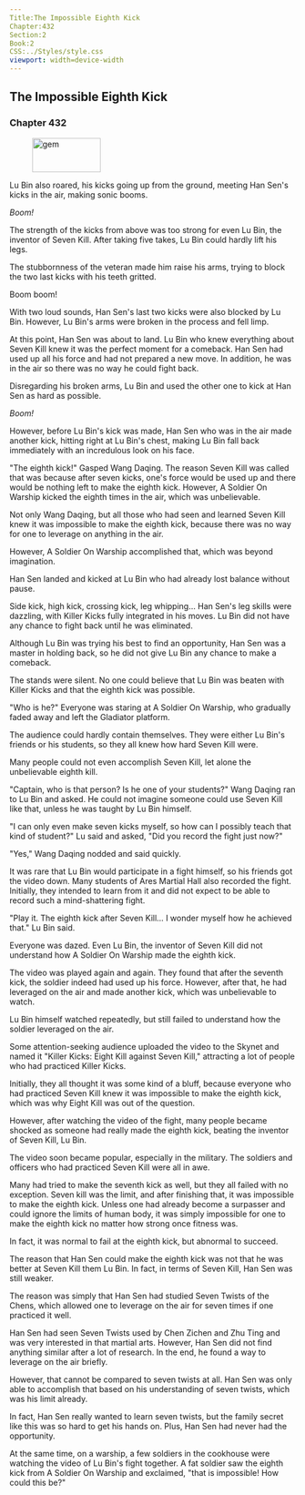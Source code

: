 ```yaml
---
Title:The Impossible Eighth Kick 
Chapter:432 
Section:2 
Book:2 
CSS:../Styles/style.css 
viewport: width=device-width
---
```

  
## The Impossible Eighth Kick
### Chapter 432
  
<figure>
	<img src="../Images/gem.gif" alt="gem" id="gem" width="120" height="60" />
</figure>
  

  
Lu Bin also roared, his kicks going up from the ground, meeting Han Sen's kicks in the air, making sonic booms.

*Boom!*

The strength of the kicks from above was too strong for even Lu Bin, the inventor of Seven Kill. After taking five takes, Lu Bin could hardly lift his legs.

The stubbornness of the veteran made him raise his arms, trying to block the two last kicks with his teeth gritted.

Boom boom!

With two loud sounds, Han Sen's last two kicks were also blocked by Lu Bin. However, Lu Bin's arms were broken in the process and fell limp.

At this point, Han Sen was about to land. Lu Bin who knew everything about Seven Kill knew it was the perfect moment for a comeback. Han Sen had used up all his force and had not prepared a new move. In addition, he was in the air so there was no way he could fight back.

Disregarding his broken arms, Lu Bin and used the other one to kick at Han Sen as hard as possible.

*Boom!*

However, before Lu Bin's kick was made, Han Sen who was in the air made another kick, hitting right at Lu Bin's chest, making Lu Bin fall back immediately with an incredulous look on his face.

"The eighth kick!" Gasped Wang Daqing. The reason Seven Kill was called that was because after seven kicks, one's force would be used up and there would be nothing left to make the eighth kick. However, A Soldier On Warship kicked the eighth times in the air, which was unbelievable.

Not only Wang Daqing, but all those who had seen and learned Seven Kill knew it was impossible to make the eighth kick, because there was no way for one to leverage on anything in the air.

However, A Soldier On Warship accomplished that, which was beyond imagination.

Han Sen landed and kicked at Lu Bin who had already lost balance without pause.

Side kick, high kick, crossing kick, leg whipping… Han Sen's leg skills were dazzling, with Killer Kicks fully integrated in his moves. Lu Bin did not have any chance to fight back until he was eliminated.

Although Lu Bin was trying his best to find an opportunity, Han Sen was a master in holding back, so he did not give Lu Bin any chance to make a comeback.

The stands were silent. No one could believe that Lu Bin was beaten with Killer Kicks and that the eighth kick was possible.

"Who is he?" Everyone was staring at A Soldier On Warship, who gradually faded away and left the Gladiator platform.

The audience could hardly contain themselves. They were either Lu Bin's friends or his students, so they all knew how hard Seven Kill were.

Many people could not even accomplish Seven Kill, let alone the unbelievable eighth kill.

"Captain, who is that person? Is he one of your students?" Wang Daqing ran to Lu Bin and asked. He could not imagine someone could use Seven Kill like that, unless he was taught by Lu Bin himself.

"I can only even make seven kicks myself, so how can I possibly teach that kind of student?" Lu said and asked, "Did you record the fight just now?"

"Yes," Wang Daqing nodded and said quickly.

It was rare that Lu Bin would participate in a fight himself, so his friends got the video down. Many students of Ares Martial Hall also recorded the fight. Initially, they intended to learn from it and did not expect to be able to record such a mind-shattering fight.

"Play it. The eighth kick after Seven Kill… I wonder myself how he achieved that." Lu Bin said.

Everyone was dazed. Even Lu Bin, the inventor of Seven Kill did not understand how A Soldier On Warship made the eighth kick.

The video was played again and again. They found that after the seventh kick, the soldier indeed had used up his force. However, after that, he had leveraged on the air and made another kick, which was unbelievable to watch.

Lu Bin himself watched repeatedly, but still failed to understand how the soldier leveraged on the air.

Some attention-seeking audience uploaded the video to the Skynet and named it "Killer Kicks: Eight Kill against Seven Kill," attracting a lot of people who had practiced Killer Kicks.

Initially, they all thought it was some kind of a bluff, because everyone who had practiced Seven Kill knew it was impossible to make the eighth kick, which was why Eight Kill was out of the question.

However, after watching the video of the fight, many people became shocked as someone had really made the eighth kick, beating the inventor of Seven Kill, Lu Bin.

The video soon became popular, especially in the military. The soldiers and officers who had practiced Seven Kill were all in awe.

Many had tried to make the seventh kick as well, but they all failed with no exception. Seven kill was the limit, and after finishing that, it was impossible to make the eighth kick. Unless one had already become a surpasser and could ignore the limits of human body, it was simply impossible for one to make the eighth kick no matter how strong once fitness was.

In fact, it was normal to fail at the eighth kick, but abnormal to succeed.

The reason that Han Sen could make the eighth kick was not that he was better at Seven Kill them Lu Bin. In fact, in terms of Seven Kill, Han Sen was still weaker.

The reason was simply that Han Sen had studied Seven Twists of the Chens, which allowed one to leverage on the air for seven times if one practiced it well.

Han Sen had seen Seven Twists used by Chen Zichen and Zhu Ting and was very interested in that martial arts. However, Han Sen did not find anything similar after a lot of research. In the end, he found a way to leverage on the air briefly.

However, that cannot be compared to seven twists at all. Han Sen was only able to accomplish that based on his understanding of seven twists, which was his limit already.

In fact, Han Sen really wanted to learn seven twists, but the family secret like this was so hard to get his hands on. Plus, Han Sen had never had the opportunity.

At the same time, on a warship, a few soldiers in the cookhouse were watching the video of Lu Bin's fight together. A fat soldier saw the eighth kick from A Soldier On Warship and exclaimed, "that is impossible! How could this be?"